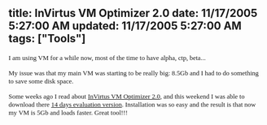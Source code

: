 title: InVirtus VM Optimizer 2.0 
date: 11/17/2005 5:27:00 AM
updated: 11/17/2005 5:27:00 AM
tags: ["Tools"]
---
<font face="Verdana" size="2">I am using VM for a while now, most of the time to 
have alpha, ctp, beta...</font>

<font face="Verdana" size="2">My issue was that my main VM was starting to be 
really big: 8.5Gb and I had to do something to save some disk space.</font>

<font face="Verdana" size="2">Some weeks ago I read about </font><font face="Verdana" size="2">[<font face="Verdana" size="2">InVirtus VM Optimizer 2.0</font>](http://www.invirtus.com/), and this weekend I was 
able to download there [14 days 
evaluation version](http://www.invirtus.com/component/option,com_wrapper/Itemid,51/). Installation was so easy and the result is that now my 
VM is 5Gb and loads faster. Great tool!!!</font>
